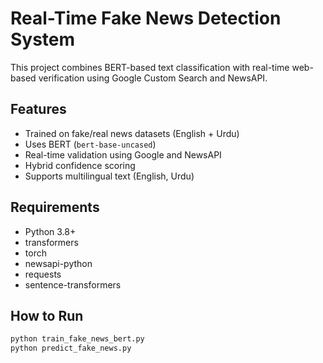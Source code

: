 # Real-Time Fake News Detection System

This project combines BERT-based text classification with real-time web-based verification using Google Custom Search and NewsAPI.

## Features
- Trained on fake/real news datasets (English + Urdu)
- Uses BERT (`bert-base-uncased`)
- Real-time validation using Google and NewsAPI
- Hybrid confidence scoring
- Supports multilingual text (English, Urdu)

## Requirements
- Python 3.8+
- transformers
- torch
- newsapi-python
- requests
- sentence-transformers

## How to Run
```bash
python train_fake_news_bert.py
python predict_fake_news.py
